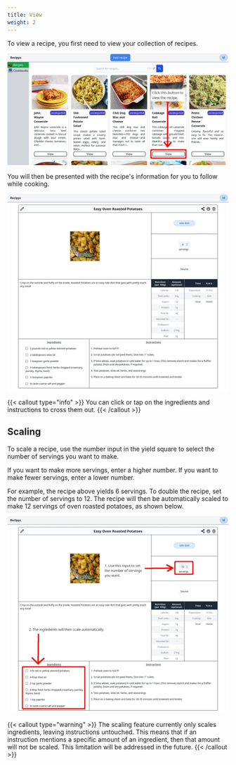 ```yaml
---
title: View
weight: 2
---
```


To view a recipe, you first need to view your collection of recipes.

![](view-recipe-enter.webp)

You will then be presented with the recipe's information for you
to follow while cooking. 

![](view-recipe.webp)

{{< callout type="info" >}}
You can click or tap on the ingredients
and instructions to cross them out.
{{< /callout >}}

## Scaling

To scale a recipe, use the number input in the yield square to select the number of servings you want to make.

If you want to make more servings, enter a higher number.
If you want to make fewer servings, enter a lower number.

For example, the recipe above yields 6 servings. To double the recipe, set the number of servings to 12.
The recipe will then be automatically scaled to make 12 servings of oven roasted potatoes, as shown below.

![](view-recipe-scale.webp)

{{< callout type="warning" >}}
The scaling feature currently only scales ingredients, leaving instructions untouched. This
means that if an instruction mentions a specific amount of an ingredient, then that amount will
not be scaled. This limitation will be addressed in the future.
{{< /callout >}}
